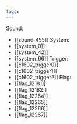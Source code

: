 ```yaml
---
tags:
---
```

Sound:
- [[sound_455]]
System:
- [[system_0]]
- [[system_42]]
- [[system_66]]
Trigger:
- [[c1602_trigger0]]
- [[c1602_trigger1]]
- [[c1602_trigger2]]
Flag:
- [[flag_12181]]
- [[flag_12182]]
- [[flag_12264]]
- [[flag_12265]]
- [[flag_12266]]
- [[flag_12267]]
